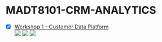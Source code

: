 # MADT8101-CRM-ANALYTICS

- [x] [Workshop 1 - Customer Data Platform](./Workshop%201%20-%20Customer%20of%20Data%20Platform)  
 [![](https://img.shields.io/badge/-Survey-blue)](#) [![](https://img.shields.io/badge/-Python-green)](#) [![](https://img.shields.io/badge/-Google--Colab-blue)](#) 
